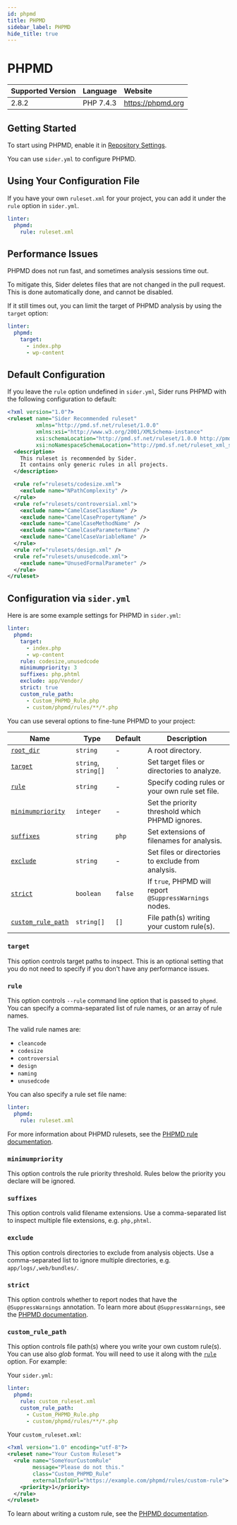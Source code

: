 ```yaml
---
id: phpmd
title: PHPMD
sidebar_label: PHPMD
hide_title: true
---
```


# PHPMD

| Supported Version | Language  | Website           |
| :---------------- | :-------- | :---------------- |
| 2.8.2             | PHP 7.4.3 | https://phpmd.org |

## Getting Started

To start using PHPMD, enable it in [Repository Settings](../../getting-started/repository-settings.md).

You can use `sider.yml` to configure PHPMD.

## Using Your Configuration File

If you have your own `ruleset.xml` for your project, you can add it under the `rule` option in `sider.yml`.

```yaml
linter:
  phpmd:
    rule: ruleset.xml
```

## Performance Issues

PHPMD does not run fast, and sometimes analysis sessions time out.

To mitigate this, Sider deletes files that are not changed in the pull request. This is done automatically done, and cannot be disabled.

If it still times out, you can limit the target of PHPMD analysis by using the `target` option:

```yaml
linter:
  phpmd:
    target:
      - index.php
      - wp-content
```

## Default Configuration

If you leave the `rule` option undefined in `sider.yml`, Sider runs PHPMD with the following configuration to default:

```xml
<?xml version="1.0"?>
<ruleset name="Sider Recommended ruleset"
         xmlns="http://pmd.sf.net/ruleset/1.0.0"
         xmlns:xsi="http://www.w3.org/2001/XMLSchema-instance"
         xsi:schemaLocation="http://pmd.sf.net/ruleset/1.0.0 http://pmd.sf.net/ruleset_xml_schema.xsd"
         xsi:noNamespaceSchemaLocation="http://pmd.sf.net/ruleset_xml_schema.xsd">
  <description>
    This ruleset is recommended by Sider.
    It contains only generic rules in all projects.
  </description>

  <rule ref="rulesets/codesize.xml">
    <exclude name="NPathComplexity" />
  </rule>
  <rule ref="rulesets/controversial.xml">
    <exclude name="CamelCaseClassName" />
    <exclude name="CamelCasePropertyName" />
    <exclude name="CamelCaseMethodName" />
    <exclude name="CamelCaseParameterName" />
    <exclude name="CamelCaseVariableName" />
  </rule>
  <rule ref="rulesets/design.xml" />
  <rule ref="rulesets/unusedcode.xml">
    <exclude name="UnusedFormalParameter" />
  </rule>
</ruleset>
```

## Configuration via `sider.yml`

Here is are some example settings for PHPMD in `sider.yml`:

```yaml
linter:
  phpmd:
    target:
      - index.php
      - wp-content
    rule: codesize,unusedcode
    minimumpriority: 3
    suffixes: php,phtml
    exclude: app/Vendor/
    strict: true
    custom_rule_path:
      - Custom_PHPMD_Rule.php
      - custom/phpmd/rules/**/*.php
```

You can use several options to fine-tune PHPMD to your project:

| Name                                                                        | Type                 | Default | Description                                             |
| --------------------------------------------------------------------------- | -------------------- | ------- | ------------------------------------------------------- |
| [`root_dir`](../../getting-started/custom-configuration.md#root_dir-option) | `string`             | -       | A root directory.                                       |
| [`target`](#target)                                                         | `string`, `string[]` | `.`     | Set target files or directories to analyze.             |
| [`rule`](#rule)                                                             | `string`             | -       | Specify coding rules or your own rule set file.         |
| [`minimumpriority`](#minimumpriority)                                       | `integer`            | -       | Set the priority threshold which PHPMD ignores.         |
| [`suffixes`](#suffixes)                                                     | `string`             | `php`   | Set extensions of filenames for analysis.               |
| [`exclude`](#exclude)                                                       | `string`             | -       | Set files or directories to exclude from analysis.      |
| [`strict`](#strict)                                                         | `boolean`            | `false` | If `true`, PHPMD will report `@SuppressWarnings` nodes. |
| [`custom_rule_path`](#custom_rule_path)                                     | `string[]`           | `[]`    | File path(s) writing your custom rule(s).               |

### `target`

This option controls target paths to inspect. This is an optional setting that you do not need to specify if you don't have any performance issues.

### `rule`

This option controls `--rule` command line option that is passed to `phpmd`. You can specify a comma-separated list of rule names, or an array of rule names.

The valid rule names are:

- `cleancode`
- `codesize`
- `controversial`
- `design`
- `naming`
- `unusedcode`

You can also specify a rule set file name:

```yaml
linter:
  phpmd:
    rule: ruleset.xml
```

For more information about PHPMD rulesets, see the [PHPMD rule documentation](https://phpmd.org/rules/index.html).

### `minimumpriority`

This option controls the rule priority threshold. Rules below the priority you declare will be ignored.

### `suffixes`

This option controls valid filename extensions.
Use a comma-separated list to inspect multiple file extensions, e.g. `php,phtml`.

### `exclude`

This option controls directories to exclude from analysis objects.
Use a comma-separated list to ignore multiple directories, e.g. `app/logs/,web/bundles/`.

### `strict`

This option controls whether to report nodes that have the `@SuppressWarnings` annotation.
To learn more about `@SuppressWarnings`, see the [PHPMD documentation](https://phpmd.org/documentation/suppress-warnings.html).

### `custom_rule_path`

This option controls file path(s) where you write your own custom rule(s). You can use also _glob_ format.
You will need to use it along with the [`rule`](#rule) option. For example:

Your `sider.yml`:

```yaml
linter:
  phpmd:
    rule: custom_ruleset.xml
    custom_rule_path:
      - Custom_PHPMD_Rule.php
      - custom/phpmd/rules/**/*.php
```

Your `custom_ruleset.xml`:

```xml
<?xml version="1.0" encoding="utf-8"?>
<ruleset name="Your Custom Ruleset">
  <rule name="SomeYourCustomRule"
        message="Please do not this."
        class="Custom_PHPMD_Rule"
        externalInfoUrl="https://example.com/phpmd/rules/custom-rule">
    <priority>1</priority>
  </rule>
</ruleset>
```

To learn about writing a custom rule, see the [PHPMD documentation](https://phpmd.org/documentation/writing-a-phpmd-rule.html).
